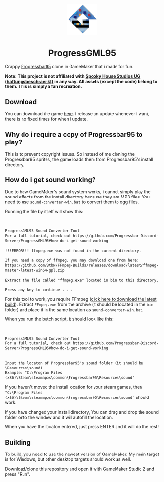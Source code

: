 <div align="center">
<img src="./options/main/template_icon.png" width="100" height="100" alt="The Progressbar95 logo but with a Game Maker logo cutout.">

# ProgressGML95
</div>

Crappy [Progressbar95](https://www.spookyhousestudios.com/s/2021/09/21/progressbar95-retro-arcade/) clone in GameMaker that i made for fun.

**Note: This project is not affiliated with [Spooky House Studios UG (haftungsbeschraenkt)](https://www.spookyhousestudios.com/) in any way. All assets (except the code) belong to them. This is simply a fan recreation.**

## Download

You can download the game [here](https://github.com/RealMCoded/ProgressGML95/releases). I release an update whenever i want, there is no fixed times for when i update.

## Why do i require a copy of Progressbar95 to play?

This is to prevent copyright issues. So instead of me cloning the Progressbar95 sprites, the game loads them from Progressbar95's install directory.

## How do i get sound working?

Due to how GameMaker's sound system works, i cannot simply play the sound effects from the install directory because they are MP3 files. You need to use `sound-converter-win.bat` to convert them to ogg files.

Running the file by itself will show this:
```


ProgressGML95 Sound Converter Tool
For a full tutorial, check out https://github.com/Progressbar-Discord-Server/ProgressGML95#how-do-i-get-sound-working

!!!ERROR!!! ffmpeg.exe was not found in the current directory.

If you need a copy of ffmpeg, you may download one from here: https://github.com/BtbN/FFmpeg-Builds/releases/download/latest/ffmpeg-master-latest-win64-gpl.zip

Extract the file called "ffmpeg.exe" located in bin to this directory.

Press any key to continue . . . 
```

For this tool to work, you require FFmpeg ([click here to download the latest build](https://github.com/BtbN/FFmpeg-Builds/releases/download/latest/ffmpeg-master-latest-win64-gpl.zip)). Extract `FFmpeg.exe` from the archive (it should be located in the `bin` folder) and place it in the same location as `sound-converter-win.bat`.

When you run the batch script, it should look like this:
```


ProgressGML95 Sound Converter Tool
For a full tutorial, check out https://github.com/Progressbar-Discord-Server/ProgressGML95#how-do-i-get-sound-working


Input the locaton of Progressbar95's sound folder (it should be \Resources\sound)
Example: "C:\Program Files (x86)\Steam\steamapps\common\Progressbar95\Resources\sound"

```

If you haven't moved the install location for your steam games, then `"C:\Program Files (x86)\Steam\steamapps\common\Progressbar95\Resources\sound"` should work. 

If you have changed your install directory, You can drag and drop the sound folder onto the window and it will autofill the location.

When you have the locaton entered, just press ENTER and it will do the rest!

## Building

To build, you need to use the newest version of GameMaker. My main target is for Windows, but other desktop targets should work as well.

Download/clone this repository and open it with GameMaker Studio 2 and press "Run".
